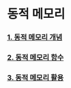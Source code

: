 # 동적 메모리

### [1. 동적 메모리 개념](./explanation/DynIntro.md)

### [2. 동적 메모리 함수](./explanation/DynFunc.md)

### [3. 동적 메모리 활용](./explanation/DynStruct.md)